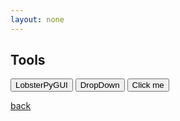 ```yaml
---
layout: none
---
```


## Tools

<button name="button" onclick="https://github.com/QuantumChemist/LobsterPyGUI">LobsterPyGUI</button>
<button name="button" onclick="https://quantumchemist.github.io/dropdown">DropDown</button>
<button name="button" onclick="http://www.google.com">Click me</button>

[back](./)
